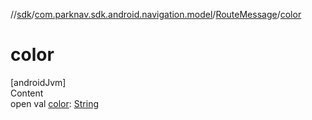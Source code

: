 //[sdk](../../../index.md)/[com.parknav.sdk.android.navigation.model](../index.md)/[RouteMessage](index.md)/[color](color.md)



# color  
[androidJvm]  
Content  
open val [color](color.md): [String](https://developer.android.com/reference/kotlin/java/lang/String.html)  



